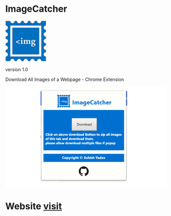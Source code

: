 # ImageCatcher 
![alt-text](https://github.com/AshishAYadav/ImageCatcher/blob/master/images/ImgCatcher_128.png)

version 1.0


Download All Images of a Webpage - Chrome Extension

![alt-text](https://github.com/AshishAYadav/ImageCatcher/blob/master/ImgcatcherOg.PNG)

# Website [visit](https://ImgCatcher.ml)
